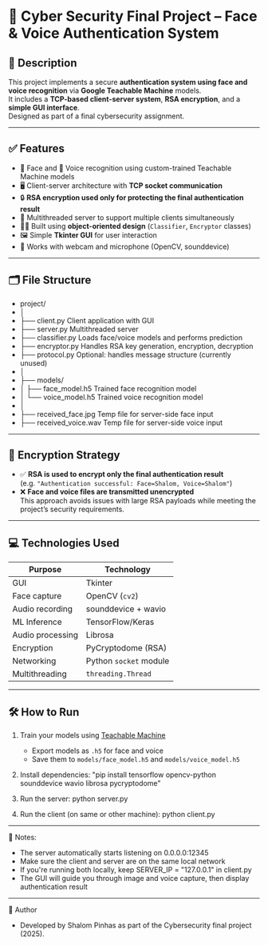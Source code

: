 # 🔐 Cyber Security Final Project – Face & Voice Authentication System

## 📌 Description
This project implements a secure **authentication system using face and voice recognition** via **Google Teachable Machine** models.  
It includes a **TCP-based client-server system**, **RSA encryption**, and a **simple GUI interface**.  
Designed as part of a final cybersecurity assignment.

---

## ✅ Features

- 📸 Face and 🎤 Voice recognition using custom-trained Teachable Machine models  
- 🖥️ Client-server architecture with **TCP socket communication**
- 🔒 **RSA encryption used only for protecting the final authentication result**  
- 🧵 Multithreaded server to support multiple clients simultaneously  
- 👨‍💻 Built using **object-oriented design** (`Classifier`, `Encryptor` classes)  
- 🖼️ Simple **Tkinter GUI** for user interaction  
- 📁 Works with webcam and microphone (OpenCV, sounddevice)

---

## 🗂️ File Structure

- project/
- │
- ├── client.py  Client application with GUI
- ├── server.py  Multithreaded server
- ├── classifier.py  Loads face/voice models and performs prediction
- ├── encryptor.py  Handles RSA key generation, encryption, decryption
- ├── protocol.py  Optional: handles message structure (currently unused)
- │
- ├── models/
- │ ├── face_model.h5  Trained face recognition model
- │ └── voice_model.h5  Trained voice recognition model
- │
- ├── received_face.jpg  Temp file for server-side face input
- ├── received_voice.wav  Temp file for server-side voice input


---

## 🔐 Encryption Strategy

- ✅ **RSA is used to encrypt only the final authentication result**  
  (e.g. `"Authentication successful: Face=Shalom, Voice=Shalom"`)  
- ❌ **Face and voice files are transmitted unencrypted**  
  This approach avoids issues with large RSA payloads while meeting the project’s security requirements.

---

## 💻 Technologies Used

| Purpose           | Technology             |
|------------------|------------------------|
| GUI              | Tkinter                |
| Face capture     | OpenCV (`cv2`)         |
| Audio recording  | sounddevice + wavio    |
| ML Inference     | TensorFlow/Keras       |
| Audio processing | Librosa                |
| Encryption       | PyCryptodome (RSA)     |
| Networking       | Python `socket` module |
| Multithreading   | `threading.Thread`     |

---

## 🛠️ How to Run

1. Train your models using [Teachable Machine](https://teachablemachine.withgoogle.com/)  
   - Export models as `.h5` for face and voice
   - Save them to `models/face_model.h5` and `models/voice_model.h5`

2. Install dependencies:
"pip install tensorflow opencv-python sounddevice wavio librosa pycryptodome"
3. Run the server: python server.py
4. Run the client (on same or other machine): python client.py


---

📄 Notes:
- The server automatically starts listening on 0.0.0.0:12345
- Make sure the client and server are on the same local network
- If you're running both locally, keep SERVER_IP = "127.0.0.1" in client.py
- The GUI will guide you through image and voice capture, then display authentication result


---

👥 Author
- Developed by Shalom Pinhas as part of the Cybersecurity final project (2025).